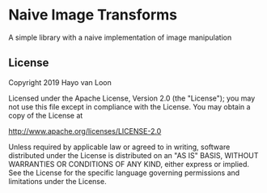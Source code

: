 # Naive Image Transforms

A simple library with a naive implementation of image manipulation


## License
Copyright 2019 Hayo van Loon

Licensed under the Apache License, Version 2.0 (the "License"); you may not use 
this file except in compliance with the License. You may obtain a copy of the 
License at

http://www.apache.org/licenses/LICENSE-2.0

Unless required by applicable law or agreed to in writing, software distributed 
under the License is distributed on an "AS IS" BASIS, WITHOUT WARRANTIES OR 
CONDITIONS OF ANY KIND, either express or implied. See the License for the 
specific language governing permissions and limitations under the License.
